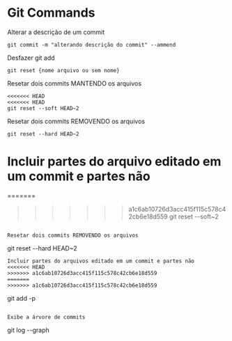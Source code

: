 # Git Commands


Alterar a descrição de um commit

```
git commit -m "alterando descrição do commit" --ammend
```

Desfazer git add

```
git reset {nome arquivo ou sem nome}
```

Resetar dois commits MANTENDO os arquivos

```
<<<<<<< HEAD
<<<<<<< HEAD
git reset --soft HEAD~2
```

Resetar dois commits REMOVENDO os arquivos

```
git reset --hard HEAD~2
```

Incluir partes do arquivo editado em um commit e partes não
=======
=======
>>>>>>> a1c6ab10726d3acc415f115c578c42cb6e18d559
git reset --soft~2
```

Resetar dois commits REMOVENDO os arquivos
```
git reset --hard HEAD~2
```
Incluir partes do arquivos editado em um commit e partes não
<<<<<<< HEAD
>>>>>>> a1c6ab10726d3acc415f115c578c42cb6e18d559
=======
>>>>>>> a1c6ab10726d3acc415f115c578c42cb6e18d559

```
git add -p
```

Exibe a árvore de commits

```
git log --graph
```
